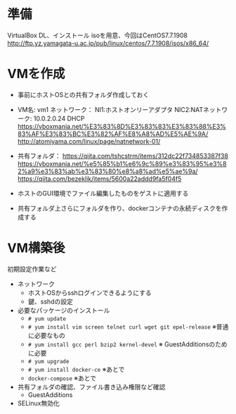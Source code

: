 
# 準備

VirtualBox DL、インストール
isoを用意、今回はCentOS7.7.1908
http://ftp.yz.yamagata-u.ac.jp/pub/linux/centos/7.7.1908/isos/x86_64/

# VMを作成

* 事前にホストOSとの共有フォルダ作成しておく

* VM名: vm1
ネットワーク：
NI1:ホストオンリーアダプタ
NIC2:NATネットワーク: 10.0.2.0.24 DHCP
https://vboxmania.net/%E3%83%8D%E3%83%83%E3%83%88%E3%83%AF%E3%83%BC%E3%82%AF%E8%A8%AD%E5%AE%9A/
http://atomiyama.com/linux/page/natnetwork-01/

* 共有フォルダ：
https://qiita.com/tshcstrm/items/312dc22f734853387f38
https://vboxmania.net/%e5%85%b1%e6%9c%89%e3%83%95%e3%82%a9%e3%83%ab%e3%83%80%e8%a8%ad%e5%ae%9a/
https://qiita.com/bezeklik/items/5600a22addd9fa5f04f5
* ホストのGUI環境でファイル編集したものをゲストに適用する
* 共有フォルダ上さらにフォルダを作り、dockerコンテナの永続ディスクを作成する

# VM構築後

初期設定作業など

* ネットワーク
  * ホストOSからsshログインできるようにする
  * 鍵、sshdの設定
* 必要なパッケージのインストール
  * `# yum update`
  * `# yum install vim screen telnet curl wget git epel-release` ※普通に必要なもの
  * `# yum install gcc perl bzip2 kernel-devel` ※ GuestAdditionsのために必要
  * `# yum upgrade`
  * `# yum install docker-ce` ※あとで
  * `docker-compose` ※あとで
* 共有フォルダの確認、ファイル書き込み権限など確認
  * GuestAdditions
* SELinux無効化


